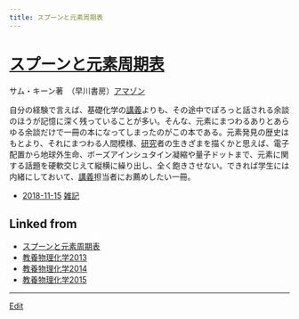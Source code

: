 ```yaml
---
title: スプーンと元素周期表
---
```

# [スプーンと元素周期表](/スプーンと元素周期表)

サム・キーン著　（早川書房）[アマゾン](http://amzn.asia/d/7SSk6ob)



自分の経験で言えば、基礎化学の[講義](/講義)よりも、その途中でぽろっと話される余談のほうが記憶に深く残っていることが多い。そんな、元素にまつわるありとあらゆる余談だけで一冊の本になってしまったのがこの本である。元素発見の歴史はもとより、それにまつわる人間模様、[研究](/研究)者の生きざまを描くかと思えば、電子配置から地球外生命、ボーズアインシュタイン凝縮や量子ドットまで、元素に関する話題を硬軟交じえて縦横に繰り出し、全く飽きさせない。できれば学生には内緒にしておいて、[講義](/講義)担当者にお薦めしたい一冊。


* [2018-11-15](/2018-11-15)  [雑記](/雑記)





## Linked from

* [スプーンと元素周期表](/スプーンと元素周期表)
* [教養物理化学2013](/教養物理化学2013)
* [教養物理化学2014](/教養物理化学2014)
* [教養物理化学2015](/教養物理化学2015)


----

[Edit](https://github.com/vitroid/vitroid.github.io/edit/master/MD/スプーンと元素周期表.md)

